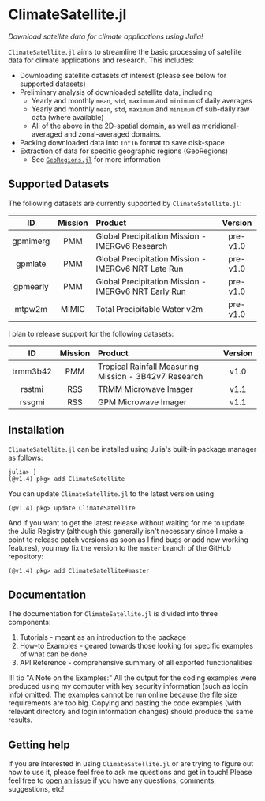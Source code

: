 # ClimateSatellite.jl
*Download satellite data for climate applications using Julia!*

`ClimateSatellite.jl` aims to streamline the basic processing of satellite data for climate applications and research.  This includes:
* Downloading satellite datasets of interest (please see below for supported datasets)
* Preliminary analysis of downloaded satellite data, including
  * Yearly and monthly `mean`, `std`, `maximum` and `minimum` of daily averages
  * Yearly and monthly `mean`, `std`, `maximum` and `minimum` of sub-daily raw data (where available)
  * All of the above in the 2D-spatial domain, as well as meridional-averaged and zonal-averaged domains.
* Packing downloaded data into `Int16` format to save disk-space
* Extraction of data for specific geographic regions (GeoRegions)
  * See [`GeoRegions.jl`](https://github.com/JuliaClimate/GeoRegions.jl) for more information

## Supported Datasets
The following datasets are currently supported by `ClimateSatellite.jl`:

|    ID    | Mission | Product | Version |
|  :---:   |  :---:  |  :---   |  :---:  |
| gpmimerg |   PMM   | Global Precipitation Mission - IMERGv6 Research | pre-v1.0 |
| gpmlate  |   PMM   | Global Precipitation Mission - IMERGv6 NRT Late Run | pre-v1.0 |
| gpmearly |   PMM   | Global Precipitation Mission - IMERGv6 NRT Early Run | pre-v1.0 |
| mtpw2m   |  MIMIC  | Total Precipitable Water v2m | pre-v1.0 |

I plan to release support for the following datasets:

|    ID    | Mission | Product | Version |
|  :---:   |  :---:  |  :---   |  :---:  |
| trmm3b42 |  PMM  | Tropical Rainfall Measuring Mission - 3B42v7 Research | v1.0 |
| rsstmi |  RSS  | TRMM Microwave Imager | v1.1 |
| rssgmi |  RSS  | GPM Microwave Imager | v1.1 |

## Installation
`ClimateSatellite.jl` can be installed using Julia's built-in package manager as follows:

```
julia> ]
(@v1.4) pkg> add ClimateSatellite
```

You can update `ClimateSatellite.jl` to the latest version using
```
(@v1.4) pkg> update ClimateSatellite
```

And if you want to get the latest release without waiting for me to update the Julia Registry (although this generally isn't necessary since I make a point to release patch versions as soon as I find bugs or add new working features), you may fix the version to the `master` branch of the GitHub repository:
```
(@v1.4) pkg> add ClimateSatellite#master
```

## Documentation

The documentation for `ClimateSatellite.jl` is divided into three components:
1. Tutorials - meant as an introduction to the package
2. How-to Examples - geared towards those looking for specific examples of what can be done
3. API Reference - comprehensive summary of all exported functionalities

!!! tip "A Note on the Examples:"
    All the output for the coding examples were produced using my computer with key security information (such as login info) omitted.  The examples cannot be run online because the file size requirements are too big.  Copying and pasting the code examples (with relevant directory and login information changes) should produce the same results.

## Getting help
If you are interested in using `ClimateSatellite.jl` or are trying to figure out how to use it, please feel free to ask me questions and get in touch!  Please feel free to [open an issue](https://github.com/JuliaClimate/ClimateSatellite.jl/issues/new) if you have any questions, comments, suggestions, etc!
